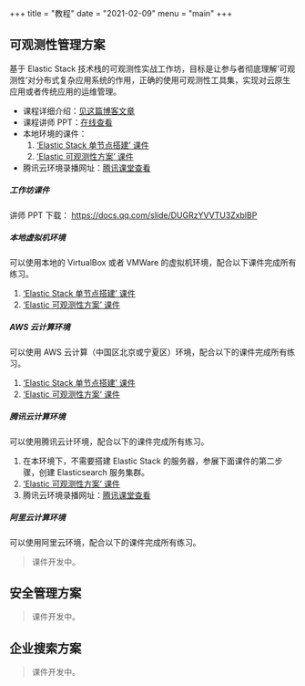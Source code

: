 +++
title = "教程"
date = "2021-02-09"
menu = "main"
+++

## 可观测性管理方案

基于 Elastic Stack 技术栈的可观测性实战工作坊，目标是让参与者彻底理解‘可观测性’对分布式复杂应用系统的作用，正确的使用可观测性工具集，实现对云原生应用或者传统应用的运维管理。

- 课程详细介绍：[见这篇博客文章](https://martinliu.cn/blog/workshop-elastic-observability/)
- 课程讲师 PPT：[在线查看](https://docs.qq.com/slide/DUGRzYVVTU3ZxblBP)
- 本地环境的课件：
  1. [‘Elastic Stack 单节点搭建’ 课件](https://elk-workshop.github.io/codelabs/one-nodes-es-server/#0)
  2. [‘Elastic 可观测性方案’ 课件](https://elk-workshop.github.io/codelabs/elastic-observability-foundation/#0)
- 腾讯云环境录播网址：[腾讯课堂查看](https://cloud.tencent.com/developer/salon/live-1304)

##### 工作坊课件

讲师 PPT 下载： https://docs.qq.com/slide/DUGRzYVVTU3ZxblBP


##### 本地虚拟机环境

可以使用本地的 VirtualBox 或者 VMWare 的虚拟机环境，配合以下课件完成所有练习。

1. [‘Elastic Stack 单节点搭建’ 课件](https://elk-workshop.github.io/codelabs/one-nodes-es-server/#0)
2. [‘Elastic 可观测性方案’ 课件](https://elk-workshop.github.io/codelabs/elastic-observability-foundation/#0)


##### AWS 云计算环境

可以使用 AWS 云计算（中国区北京或宁夏区）环境，配合以下的课件完成所有练习。

1. [‘Elastic Stack 单节点搭建’ 课件](https://elk-workshop.github.io/codelabs/one-nodes-es-server/#0)
2. [‘Elastic 可观测性方案’ 课件](https://elk-workshop.github.io/codelabs/elastic-observability-foundation/#0)


##### 腾讯云计算环境

可以使用腾讯云计环境，配合以下的课件完成所有练习。

1. 在本环境下，不需要搭建 Elastic Stack 的服务器，参展下面课件的第二步骤，创建 Elasticsearch 服务集群。
2. [‘Elastic 可观测性方案’ 课件](https://elk-workshop.github.io/codelabs/elastic-observability-foundation-qq/#0)
3. 腾讯云环境录播网址：[腾讯课堂查看](https://cloud.tencent.com/developer/salon/live-1304)

##### 阿里云计算环境

可以使用阿里云环境，配合以下的课件完成所有练习。

> 课件开发中。




## 安全管理方案

> 课件开发中。

## 企业搜索方案

> 课件开发中。
